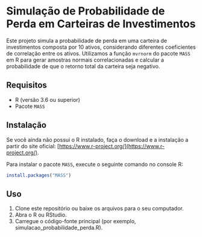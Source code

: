 # Simulação de Probabilidade de Perda em Carteiras de Investimentos

Este projeto simula a probabilidade de perda em uma carteira de investimentos composta por 10 ativos, considerando diferentes coeficientes de correlação entre os ativos. Utilizamos a função `mvrnorm` do pacote `MASS` em R para gerar amostras normais correlacionadas e calcular a probabilidade de que o retorno total da carteira seja negativo.

## Requisitos

- R (versão 3.6 ou superior)
- Pacote `MASS`

## Instalação

Se você ainda não possui o R instalado, faça o download e a instalação a partir do site oficial: [https://www.r-project.org/](https://www.r-project.org/).

Para instalar o pacote `MASS`, execute o seguinte comando no console R:

```R
install.packages("MASS")
```

## Uso
1. Clone este repositório ou baixe os arquivos para o seu computador.
2. Abra o R ou RStudio.
3. Carregue o código-fonte principal (por exemplo, simulacao_probabilidade_perda.R).
